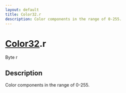 ```yaml
---
layout: default
title: Color32.r
description: Color components in the range of 0-255.
---
```

# [Color32]({{site.url}}/Pages/Reference/Color32.html).r

<div class='signature' markdown='1'>
Byte r
</div>

## Description
Color components in the range of 0-255.

